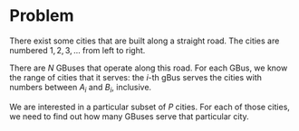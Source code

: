 # Problem

There exist some cities that are built along a straight road. The cities are numbered $1, 2, 3, \dots$ from left to right.

There are $N$ GBuses that operate along this road. For each GBus, we know the range of cities that it serves: the $i$-th gBus serves the cities with numbers between $A_i$ and $B_i$, inclusive.

We are interested in a particular subset of $P$ cities. For each of those cities, we need to find out how many GBuses serve that particular city.
